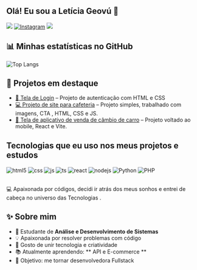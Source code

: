 ## Olá! Eu sou a Letícia Geovú 👋

[<img src="https://img.shields.io/badge/LinkedIn-0077B5?style=for-the-badge&logo=linkedin&logoColor=white" />](https://www.linkedin.com/in/leticia-geov%C3%BA-1a8386197/)
[![Instagram](https://img.shields.io/badge/Instagram-E4405F?style=for-the-badge&logo=instagram&logoColor=white)](https://www.instagram.com/heylelegeovu/)
 <a href = "mailto:leticiageovu@gmail.com"><img src="https://img.shields.io/badge/-Gmail-%23333?style=for-the-badge&logo=gmail&logoColor=white" target="_blank"></a>
## 📊 Minhas estatísticas no GitHub
![Top Langs](https://github-readme-stats.vercel.app/api/top-langs/?username=leticiageovu&layout=compact&theme=radical)

## 🚀 Projetos em destaque
- [🔐 Tela de Login](https://github.com/Leticiageovu/Tela-de-login) – Projeto de autenticação com HTML e CSS 
- [💻 Projeto de site para cafeteria](https://github.com/Leticiageovu/monte-seu-caf--da-manh-) – Projeto simples, trabalhado com imagens, CTA , HTML, CSS e  JS.  
- [🚗 Tela de aplicativo de venda de câmbio de carro](https://github.com/Leticiageovu/Project-React-Vite-) – Projeto voltado ao mobile, React e Vite.

## Tecnologias que eu uso nos meus projetos e estudos

<div style="display: inline_block">
  <img align="center" alt="html5" src="https://img.shields.io/badge/HTML5-E34F26?style=for-the-badge&logo=html5&logoColor=white" />
  <img align="center" alt="css" src="https://img.shields.io/badge/CSS3-1572B6?style=for-the-badge&logo=css3&logoColor=white" />
  <img align="center" alt="js" src="https://img.shields.io/badge/JavaScript-F7DF1E?style=for-the-badge&logo=javascript&logoColor=black" />
  <img align="center" alt="ts" src="https://img.shields.io/badge/TypeScript-007ACC?style=for-the-badge&logo=typescript&logoColor=white" />
  <img align="center" alt="react" src="https://img.shields.io/badge/React-20232A?style=for-the-badge&logo=react&logoColor=61DAFB" />
  <img align="center" alt="nodejs" src="https://img.shields.io/badge/Node.js-43853D?style=for-the-badge&logo=node.js&logoColor=white" />
  <img align="center" alt="Python"  src="https://img.shields.io/badge/python-3670A0?style=for-the-badge&logo=python&logoColor=ffdd54" />
  <img align="center" alt="PHP"  src="https://img.shields.io/badge/PHP-777BB4?logo=php&logoColor=white" />
</div><br/>

💻 Apaixonada por códigos, decidi ir atrás dos meus sonhos e entrei de cabeça no universo das Tecnologias .

## ✨ Sobre mim
- 🚀 Estudante de **Análise e Desenvolvimento de Sistemas**  
- 💡 Apaixonada por resolver problemas com código  
- 🎨 Gosto de unir tecnologia e criatividade  
- 📚 Atualmente aprendendo: ** API e E-commerce **  
- 🎯 Objetivo: me tornar desenvolvedora Fullstack


